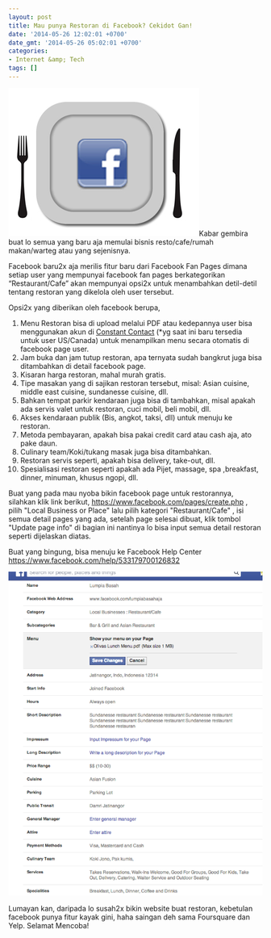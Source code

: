 ```yaml
---
layout: post
title: Mau punya Restoran di Facebook? Cekidot Gan!
date: '2014-05-26 12:02:01 +0700'
date_gmt: '2014-05-26 05:02:01 +0700'
categories:
- Internet &amp; Tech
tags: []
---
```

[![fbresto](/images/fbresto.jpg)](/images/fbresto.jpg)Kabar gembira buat lo semua yang baru aja memulai bisnis resto/cafe/rumah makan/warteg atau yang sejenisnya.

Facebook baru2x aja merilis fitur baru dari Facebook Fan Pages dimana setiap user yang mempunyai facebook fan pages berkategorikan “Restaurant/Cafe” akan mempunyai opsi2x untuk menambahkan detil-detil tentang restoran yang dikelola oleh user tersebut.

Opsi2x yang diberikan oleh facebook berupa,

1. Menu Restoran bisa di upload melalui PDF atau kedepannya user bisa menggunakan akun di [Constant Contact](http://www.constantcontact.com/) (\*yg saat ini baru tersedia untuk user US/Canada) untuk menampilkan menu secara otomatis di facebook page user.
2. Jam buka dan jam tutup restoran, apa ternyata sudah bangkrut juga bisa ditambahkan di detail facebook page.
3. Kisaran harga restoran, mahal murah gratis.
4. Tipe masakan yang di sajikan restoran tersebut, misal: Asian cuisine, middle east cuisine, sundanesse cuisine, dll.
5. Bahkan tempat parkir kendaraan juga bisa di tambahkan, misal apakah ada servis valet untuk restoran, cuci mobil, beli mobil, dll.
6. Akses kendaraan publik (Bis, angkot, taksi, dll) untuk menuju ke restoran.
7. Metoda pembayaran, apakah bisa pakai credit card atau cash aja, ato pake daun.
8. Culinary team/Koki/tukang masak juga bisa ditambahkan.
9. Restoran servis seperti, apakah bisa delivery, take-out, dll.
10. Spesialisasi restoran seperti apakah ada Pijet, massage, spa ,breakfast, dinner, minuman, khusus ngopi, dll.

Buat yang pada mau nyoba bikin facebook page untuk restorannya, silahkan klik link berikut, <https://www.facebook.com/pages/create.php> , pilih "Local Business or Place" lalu pilih kategori "Restaurant/Cafe" , isi semua detail pages yang ada, setelah page selesai dibuat, klik tombol "Update page info" di bagian ini nantinya lo bisa input semua detail restoran seperti dijelaskan diatas.

Buat yang bingung, bisa menuju ke Facebook Help Center <https://www.facebook.com/help/533179700126832>

[![Screen Shot 2014-05-26 at 11.56.37 AM](/images/Screen-Shot-2014-05-26-at-11.56.37-AM.png)](/images/Screen-Shot-2014-05-26-at-11.56.37-AM.png)

Lumayan kan, daripada lo susah2x bikin website buat restoran, kebetulan facebook punya fitur kayak gini, haha saingan deh sama Foursquare dan Yelp. Selamat Mencoba!
